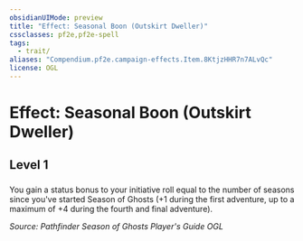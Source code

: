 ```yaml
---
obsidianUIMode: preview
title: "Effect: Seasonal Boon (Outskirt Dweller)"
cssclasses: pf2e,pf2e-spell
tags:
  - trait/
aliases: "Compendium.pf2e.campaign-effects.Item.8KtjzHHR7n7ALvQc"
license: OGL
---
```

# Effect: Seasonal Boon (Outskirt Dweller)
## Level 1
### 






You gain a status bonus to your initiative roll equal to the number of seasons since you've started Season of Ghosts (+1 during the first adventure, up to a maximum of +4 during the fourth and final adventure).

*Source: Pathfinder Season of Ghosts Player's Guide*
*OGL*